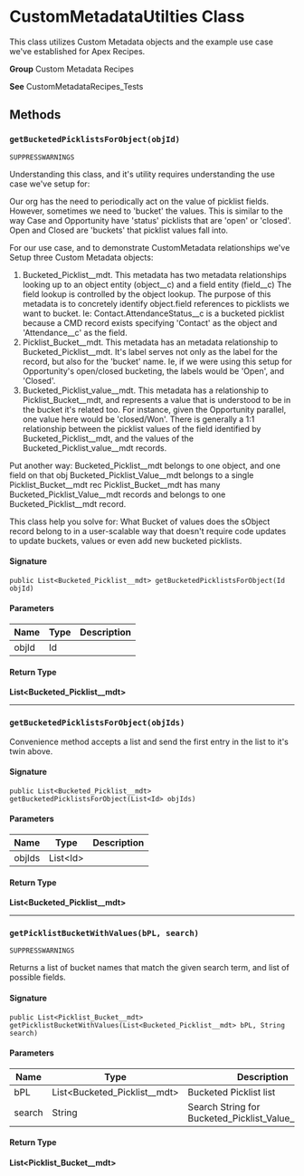 # CustomMetadataUtilties Class

This class utilizes Custom Metadata objects and the example 
use case we&#x27;ve established for Apex Recipes.

**Group** Custom Metadata Recipes

**See** CustomMetadataRecipes_Tests

## Methods
### `getBucketedPicklistsForObject(objId)`

`SUPPRESSWARNINGS`

Understanding this class, and it&#x27;s utility requires understanding the use 
case we&#x27;ve setup for: 
 
Our org has the need to periodically act on the value of picklist fields. 
However, sometimes we need to &#x27;bucket&#x27; the values. This is similar to the 
way Case and Opportunity have &#x27;status&#x27; picklists that are &#x27;open&#x27; or 
&#x27;closed&#x27;. Open and Closed are &#x27;buckets&#x27; that picklist values fall into. 
 
For our use case, and to demonstrate CustomMetadata relationships we&#x27;ve 
Setup three Custom Metadata objects: 
1. Bucketed_Picklist__mdt. This metadata has two metadata relationships 
looking up to an object entity (object__c) and a field entity (field__c) 
The field lookup is controlled by the object lookup. The purpose of this 
metadata is to concretely identify object.field references to picklists 
we want to bucket. Ie: Contact.AttendanceStatus__c is a bucketed picklist 
because a CMD record exists specifying &#x27;Contact&#x27; as the object and 
&#x27;Attendance__c&#x27; as the field. 
2. Picklist_Bucket__mdt. This metadata has an metadata relationship to 
Bucketed_Picklist__mdt. It&#x27;s label serves not only as the label for the 
record, but also for the &#x27;bucket&#x27; name. Ie, if we were using this setup 
for Opportunity&#x27;s open/closed bucketing, the labels would be &#x27;Open&#x27;, and 
&#x27;Closed&#x27;. 
3. Bucketed_Picklist_value__mdt. This metadata has a relationship to 
Picklist_Bucket__mdt, and represents a value that is understood to be 
in the bucket it&#x27;s related too. For instance, given the Opportunity 
parallel, one value here would be &#x27;closed/Won&#x27;. There is generally a 1:1 
relationship between the picklist values of the field identified by 
Bucketed_Picklist__mdt, and the values of the 
Bucketed_Picklist_value__mdt records. 
 
Put another way: 
Bucketed_Picklist__mdt belongs to one object, and one field on that obj 
Bucketed_Picklist_Value__mdt belongs to a single Picklist_Bucket__mdt rec 
Picklist_Bucket__mdt has many Bucketed_Picklist_Value__mdt records and 
belongs to one Bucketed_Picklist__mdt record. 
 
This class help you solve for: What Bucket of values does the sObject 
record belong to in a user-scalable way that doesn&#x27;t require code updates 
to update buckets, values or even add new bucketed picklists.

#### Signature
```apex
public List<Bucketed_Picklist__mdt> getBucketedPicklistsForObject(Id objId)
```

#### Parameters
| Name | Type | Description |
|------|------|-------------|
| objId | Id |  |

#### Return Type
**List&lt;Bucketed_Picklist__mdt&gt;**

---

### `getBucketedPicklistsForObject(objIds)`

Convenience method accepts a list and send the first 
entry in the list to it&#x27;s twin above.

#### Signature
```apex
public List<Bucketed_Picklist__mdt> getBucketedPicklistsForObject(List<Id> objIds)
```

#### Parameters
| Name | Type | Description |
|------|------|-------------|
| objIds | List&lt;Id&gt; |  |

#### Return Type
**List&lt;Bucketed_Picklist__mdt&gt;**

---

### `getPicklistBucketWithValues(bPL, search)`

`SUPPRESSWARNINGS`

Returns a list of bucket names that match the given search 
term, and list of possible fields.

#### Signature
```apex
public List<Picklist_Bucket__mdt> getPicklistBucketWithValues(List<Bucketed_Picklist__mdt> bPL, String search)
```

#### Parameters
| Name | Type | Description |
|------|------|-------------|
| bPL | List&lt;Bucketed_Picklist__mdt&gt; | Bucketed Picklist list |
| search | String | Search String for Bucketed_Picklist_Value__mdt.label |

#### Return Type
**List&lt;Picklist_Bucket__mdt&gt;**